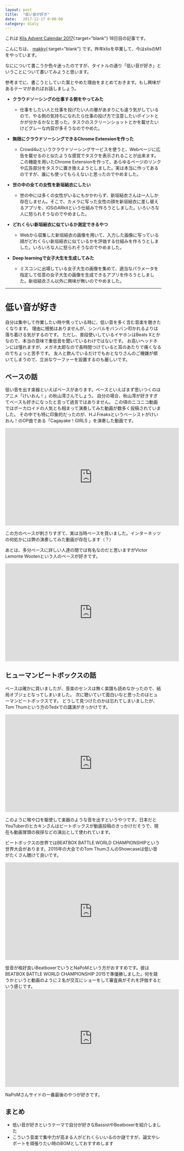 ```yaml
---
layout: post
title:  "低い音が好き"
date:   2017-12-17 0:00:00
category: dialy
---
```


これは
[Klis Advent Calendar 2017](https://adventar.org/calendars/2117){:target="blank"}
18日目の記事です。

こんにちは、
[makky](https://twitter.com/_Makky_){:target="blank"}
です。昨年klisを卒業して、今はslisのM1をやっています。

なにについて書こうか色々迷ったのですが、タイトルの通り「低い音が好き」ということについて書いてみようと思います。

参考までに、書こうとしていた案とやめた理由をまとめておきます。もし興味があるテーマがあればお話しましょう。

- **クラウドソーシングの仕事する側をやってみた**
    - <p>仕事をしたい人と仕事を投げたい人の層があまりにも違う気がしているので、やる側の気持ちになれたら仕事の投げ方で注意したいポイントとかが分かるかなと思った。タスクのスクリーンショットとかを載せたいけどグレーな内容が多そうなのでやめた。</p>


- **無限にクラウドソーシングできるChrome Extensionを作った**
    - <p>Crowd4uというクラウドソーシングサービスを使うと、Webページに広告を載せるのと似たような感覚でタスクを表示されることが出来ます。この機能を用いたChrome Extensionを作って、あらゆるページのリンクや広告部分をタスクに置き換えようとしました。実は本当に作ってあるのですが、誰にも使ってもらえないと思ったのでやめました。</p>


- **世の中の全ての女性を新垣結衣にしたい**
    - <p>世の中には多くの女性がいるにもかかわらず、新垣結衣さんは一人しか存在しません。そこで、カメラに写った女性の顔を新垣結衣に差し替えるアプリを、iOSのARkitという仕組みで作ろうとしました。いろいろな人に怒られそうなのでやめました。</p>


- **どれくらい新垣結衣に似ているか測定できるやつ**
    - <p>Webから収集した新垣結衣の画像を用いて、入力した画像に写っている顔がどれくらい新垣結衣に似ているかを評価する仕組みを作ろうとしました。いろいろな人に怒られそうなのでやめました。</p>


- **Deep learningで女子大生を生成してみた**
    - <p>ミスコンに出場している女子大生の画像を集めて、適当なパラメータを指定して任意の女子大生の画像を生成できるアプリを作ろうとしました。新垣結衣さん以外に興味が無いのでやめました。</p>

----

# 低い音が好き
自分は集中して作業したい時や焦っている時に、低い音を多く含む音楽を聴きたくなります。
理由に根拠はありませんが、シンバルをバンバン叩かれるよりは落ち着ける気がするのです。
ただし、普段使いしているイヤホンはBeats Xとかなので、本当の意味で重低音を聞いているわけではないです。
お高いヘッドホンには憧れますが、メガネ太郎なので長時間つけていると耳のあたりで痛くなるのでちょっと苦手です。
友人と飲んでいるだけでもおとなりさんのご機嫌が傾いてしまうので、立派なウーファーを設置するのも厳しいです。

## ベースの話
低い音を出す楽器といえばベースがあります。ベースといえばまず思いつくのはアニメ「けいおん！」の秋山澪さんでしょう。
自分の場合、秋山澪が好きすぎてベースも好きになったと言って過言ではありません。
この頃のニコニコ動画ではボーカロイドの人気とも相まって演奏してみた動画が数多く投稿されていました。
その中でも特に印象的だったのが、H.J.Freaksというベーシストがけいおん！のOP曲である「Cagayake！GIRLS 」を演奏した動画です。

<iframe width="560" height="315" src="https://www.youtube.com/embed/4iv5VgwgEKo" frameborder="0" gesture="media" allow="encrypted-media" allowfullscreen></iframe>

<p></p>
この方のベースが刺さりすぎて、実は当時ベースを買いました。インターネッツの何処かには弊の演奏してみた動画が存在します（？）

あとは、多分ベースに詳しい人達の間では有名なのだと思いますがVictor Lemonte Wootenという人のベースが好きです。

<iframe width="560" height="315" src="https://www.youtube.com/embed/eynnYLXW3Fo" frameborder="0" gesture="media" allow="encrypted-media" allowfullscreen></iframe>

## ヒューマンビートボックスの話
ベースは確かに買いましたが、音楽のセンスは無く楽譜も読めなかったので、結局オブジェとなってしまいました。
次に聴いていて面白いなと思ったのはヒューマンビートボックスです。
どうして見つけたのかは忘れてしまいましたが、Tom Thumという方のTedxでの講演がきっかけです。

<iframe width="560" height="315" src="https://www.youtube.com/embed/GNZBSZD16cY" frameborder="0" gesture="media" allow="encrypted-media" allowfullscreen></iframe>

<p></p>
このように喉や口を駆使して楽器のような音を出すというやつです。日本だとYouTuberのヒカキンさんはビートボックスが動画投稿のきっかけだそうで、現在も動画冒頭の挨拶などの演出として使われています。

ビートボックスの世界ではBEATBOX BATTLE WORLD CHAMPIONSHIPという世界大会があります。2015年の大会でのTom ThumさんのShowcaseは低い音がたくさん聴けて良いです。

<iframe width="560" height="315" src="https://www.youtube.com/embed/_O0MKN31iXk" frameborder="0" gesture="media" allow="encrypted-media" allowfullscreen></iframe>

<p></p>
低音が格好良いBeatboxerでいうとNaPoMという方がおすすめです。彼はBEATBOX BATTLE WORLD CHAMPIONSHIP 2015で準優勝しました。何を競うかというと動画のように２名が交互にショーをして審査員がそれを評価するという感じです。

<iframe width="560" height="315" src="https://www.youtube.com/embed/zmHgs-eBuN8" frameborder="0" gesture="media" allow="encrypted-media" allowfullscreen></iframe>

<p></p>
NaPoMさんサイドの一番最後のやつが好きです。

## まとめ
- 低い音が好きというテーマで自分が好きなBassistやBeatboxerを紹介しました
- こういう音楽で集中力が高まる人がどれくらいいるのか謎ですが、論文やレポートを頑張りたい時のBGMとしておすすめします
